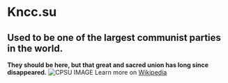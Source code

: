 # Kncc.su
## Used to be one of the largest communist parties in the world.
**They should be here, but that great and sacred union has long since disappeared.**
![CPSU IMAGE](https://upload.wikimedia.org/wikipedia/commons/f/fe/%D0%9A%D0%9F%D0%A1%D0%A1.svg)
Learn more on [Wikipedia](https://en.wikipedia.org/wiki/Communist_Party_of_the_Soviet_Union)

